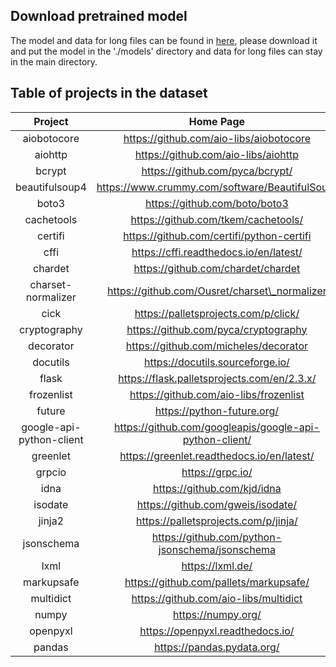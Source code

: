 ## Download pretrained model

The model and data for long files can be found in [here](https://drive.google.com/drive/folders/15ghZ9Gp6MuXxnuljRXfr8G3aeZN25Ud9?usp=sharing), please download it and put the model in the './models' directory and data for long files can stay in the main directory. 

## Table of projects in the dataset

|        **Project**       |                      **Home Page**                      | **Releases** |
|:------------------------:|:-------------------------------------------------------:|--------------|
|        aiobotocore       |         https://github.com/aio-libs/aiobotocore         |      83      |
|          aiohttp         |           https://github.com/aio-libs/aiohttp           |      131     |
|          bcrypt          |             https://github.com/pyca/bcrypt/             |      21      |
|      beautifulsoup4      |      https://www.crummy.com/software/BeautifulSoup/     |      40      |
|           boto3          |              https://github.com/boto/boto3              |      27      |
|        cachetools        |           https://github.com/tkem/cachetools/           |      44      |
|          certifi         | https://github.com/certifi/python-certifi               |      46      |
|           cffi           |          https://cffi.readthedocs.io/en/latest/         |      48      |
|          chardet         |            https://github.com/chardet/chardet           |      12      |
|    charset-normalizer    |      https://github.com/Ousret/charset\_normalizer      |      48      |
|           cick           |           https://palletsprojects.com/p/click/          |      50      |
|       cryptography       |           https://github.com/pyca/cryptography          |      117     |
|         decorator        |          https://github.com/micheles/decorator          |       5      |
|         docutils         |             https://docutils.sourceforge.io/            |      28      |
|           flask          |       https://flask.palletsprojects.com/en/2.3.x/       |      30      |
|        frozenlist        |          https://github.com/aio-libs/frozenlist         |      12      |
|          future          |                https://python-future.org/               |      39      |
| google-api-python-client | https://github.com/googleapis/google-api-python-client/ |      154     |
|         greenlet         |        https://greenlet.readthedocs.io/en/latest/       |      43      |
|          grpcio          |                     https://grpc.io/                    |      265     |
|           idna           |               https://github.com/kjd/idna               |      27      |
|          isodate         |            https://github.com/gweis/isodate/            |       6      |
|          jinja2          |           https://palletsprojects.com/p/jinja/          |      17      |
|        jsonschema        |     https://github.com/python-jsonschema/jsonschema     |      59      |
|           lxml           |                     https://lxml.de/                    |      16      |
|        markupsafe        |          https://github.com/pallets/markupsafe/         |       7      |
|         multidict        |          https://github.com/aio-libs/multidict          |      43      |
|           numpy          |                    https://numpy.org/                   |      107     |
|         openpyxl         |             https://openpyxl.readthedocs.io/            |      41      |
|          pandas          |                https://pandas.pydata.org/               |      103     |
